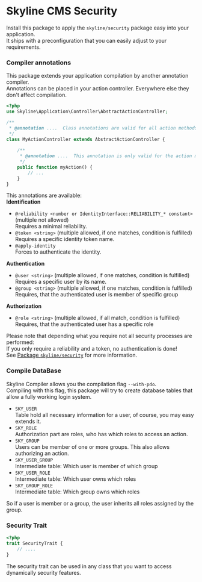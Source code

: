 # Skyline CMS Security
Install this package to apply the ``` skyline/security ``` package easy into your application.  
It ships with a preconfiguration that you can easily adjust to your requirements.

### Compiler annotations
This package extends your application compilation by another annotation compiler.   
Annotations can be placed in your action controller. Everywhere else they don't affect compilation.
````php
<?php
use Skyline\Application\Controller\AbstractActionController;

/**
 * @annotation ....  Class annotations are valid for all action methods.
 */
class MyActionController extends AbstractActionController {
    
    /**
     * @annotation ....  This annotation is only valid for the action myAction
     */
    public function myAction() {
        // ...
    }
}
````

This annotations are available:  
**Identification**
- ````@reliability <number or IdentityInterface::RELIABILITY_* constant>```` (multiple not allowed)  
    Requires a minimal reliability.
- ```@token <string>``` (multiple allowed, if one matches, condition is fulfilled)  
    Requires a specific identity token name.
- ```@apply-identity```  
    Forces to authenticate the identity.

**Authentication**
- ```@user <string>``` (multiple allowed, if one matches, condition is fulfilled)  
    Requires a specific user by its name.
- ````@group <string>```` (multiple allowed, if one matches, condition is fulfilled)  
    Requires, that the authenticated user is member of specific group

**Authorization**
- ```@role <string>``` (multiple allowed, if all match, condition is fulfilled)  
    Requires, that the authenticated user has a specific role
    
Please note that depending what you require not all security processes are performed:  
If you only require a reliability and a token, no authentication is done!  
See [Package ```skyline/security```](https://github.com/tasoftch/skyline-security) for more information.

### Compile DataBase
Skyline Compiler allows you the compilation flag ```--with-pdo```.  
Compiling with this flag, this package will try to create database tables that allow a fully working login system.  
- ```SKY_USER```  
    Table hold all necessary information for a user, of course, you may easy extends it.
- ````SKY_ROLE````  
    Authorization part are roles, who has which roles to access an action.
- ```SKY_GROUP```  
    Users can be member of one or more groups. This also allows authorizing an action.
- ````SKY_USER_GROUP````  
    Intermediate table: Which user is member of which group
- ````SKY_USER_ROLE````  
    Intermediate table: Which user owns which roles
- ````SKY_GROUP_ROLE````  
    Intermediate table: Which group owns which roles

So if a user is member or a group, the user inherits all roles assigned by the group.

### Security Trait
````php
<?php
trait SecurityTrait {
    // ....
}
````
The security trait can be used in any class that you want to access dynamically security features.